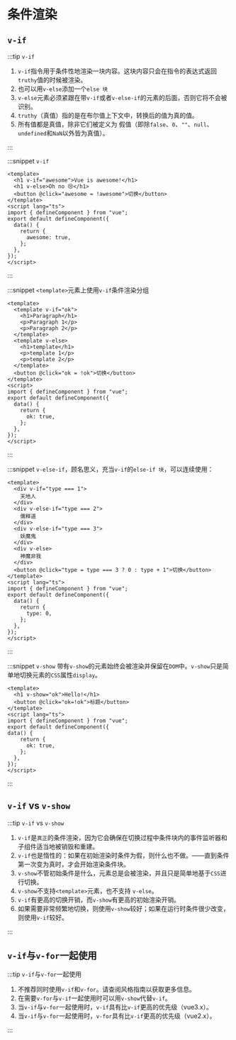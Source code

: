 # 条件渲染

## `v-if`

:::tip `v-if`

1. `v-if`指令用于条件性地渲染一块内容。这块内容只会在指令的表达式返回`truthy`值的时候被渲染。
2. 也可以用`v-else`添加一个`else 块`
3. `v-else`元素必须紧跟在带`v-if`或者`v-else-if`的元素的后面，否则它将不会被识别。
4. `truthy`（真值）指的是在布尔值上下文中，转换后的值为真的值。
5. 所有值都是真值，除非它们被定义为 假值（即除`false`、`0`、`""`、`null`、`undefined`和`NaN`以外皆为真值）。
   
:::

:::snippet `v-if`

```vue
<template>
  <h1 v-if="awesome">Vue is awesome!</h1>
  <h1 v-else>Oh no 😢</h1>
  <button @click="awesome = !awesome">切换</button>
</template>
<script lang="ts">
import { defineComponent } from "vue";
export default defineComponent({
  data() {
    return {
      awesome: true,
    };
  },
});
</script>
```

:::


:::snippet `<template>`元素上使用`v-if`条件渲染分组

```vue
<template>
  <template v-if="ok">
    <h1>Paragraph</h1>
    <p>Paragraph 1</p>
    <p>Paragraph 2</p>
  </template>
  <template v-else>
    <h1>template</h1>
    <p>template 1</p>
    <p>template 2</p>
  </template>
  <button @click="ok = !ok">切换</button>
</template>
<script>
import { defineComponent } from "vue";
export default defineComponent({
  data() {
    return {
      ok: true,
    };
  },
});
</script>
```

:::

:::snippet `v-else-if`，顾名思义，充当`v-if`的`else-if 块`，可以连续使用：

```vue
<template>
  <div v-if="type === 1">
    天地人
  </div>
  <div v-else-if="type === 2">
    儒释道
  </div>
  <div v-else-if="type === 3">
    妖魔鬼
  </div>
  <div v-else>
    神魔非我
  </div>
  <button @click="type = type === 3 ? 0 : type + 1">切换</button>
</template>
<script lang="ts">
import { defineComponent } from "vue";
export default defineComponent({
  data() {
    return {
      type: 0,
    };
  },
});
</script>
```

:::

:::snippet `v-show` 带有`v-show`的元素始终会被渲染并保留在`DOM`中。`v-show`只是简单地切换元素的`CSS`属性`display`。

```vue
<template>
  <h1 v-show="ok">Hello!</h1>
  <button @click="ok=!ok">标题</button>
</template>
<script lang="ts">
import { defineComponent } from "vue";
export default defineComponent({
data() {
    return {
      ok: true,
    };
  },
});
</script>
```

:::

## `v-if` vs `v-show`

:::tip `v-if` vs `v-show`

1. `v-if`是`真正`的条件渲染，因为它会确保在切换过程中条件块内的事件监听器和子组件适当地被销毁和重建。
2. `v-if`也是惰性的：如果在初始渲染时条件为假，则什么也不做。——直到条件第一次变为真时，才会开始渲染条件块。
3. `v-show`不管初始条件是什么，元素总是会被渲染，并且只是简单地基于`CSS`进行切换。
4. `v-show`不支持`<template>`元素，也不支持 `v-else`。
5. `v-if`有更高的切换开销，而`v-show`有更高的初始渲染开销。
6. 如果需要非常频繁地切换，则使用`v-show`较好；如果在运行时条件很少改变，则使用`v-if`较好。

:::

## `v-if`与`v-for`一起使用

:::tip `v-if`与`v-for`一起使用

1. 不推荐同时使用`v-if`和`v-for`。请查阅风格指南以获取更多信息。
2. 在需要`v-for`与`v-if`一起使用时可以用`v-show`代替`v-if`。
3. 当`v-if`与`v-for`一起使用时，`v-if`具有比`v-if`更高的优先级（vue3.x）。
4. 当`v-if`与`v-for`一起使用时，`v-for`具有比`v-if`更高的优先级（vue2.x）。

:::

